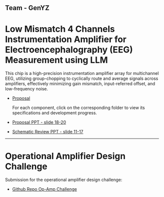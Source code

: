 ## Team - GenYZ

# Low Mismatch 4 Channels Instrumentation Amplifier for Electroencephalography (EEG) Measurement using LLM
This chip is a high-precision instrumentation amplifier array for multichannel EEG, utilizing group-chopping to cyclically route and average signals across amplifiers, effectively minimizing gain mismatch, input-referred offset, and low-frequency noise.

- [Proposal](Proposal.md)

  For each component, click on the corresponding folder to view its specifications and development progress.
- [Proposal PPT - slide 18-20](https://docs.google.com/presentation/d/1PPs22g3QAaJXZ76OtD4wRJLnIo7fuem2/mobilepresent?slide=id.g367eab6aafd_0_32)
- [Schematic Review PPT - slide 11-17](https://docs.google.com/presentation/d/1Z2M5hmTuS0M-AdbpxgV7OtpIEksvYXPr/edit?slide=id.g372278548e5_4_0#slide=id.g372278548e5_4_0https://docs.google.com/presentation/d/1PPs22g3QAaJXZ76OtD4wRJLnIo7fuem2/mobilepresent?slide=id.g367eab6aafd_0_32)

---
# Operational Amplifier Design Challenge 
Submission for the operational amplifier design challenge:
- [Github Repo Op-Amp Challenge](https://github.com/aurxdeqo/GenYZ-GlayoutChallenge)
